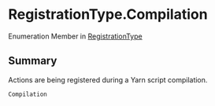 # RegistrationType.Compilation

Enumeration Member in [RegistrationType](/api/csharp/yarn.unity.registrationtype.md)

## Summary


Actions are being registered during a Yarn script compilation.


```csharp
Compilation
```

